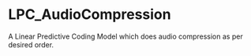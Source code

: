 # LPC_AudioCompression
A Linear Predictive Coding Model which does audio compression as per desired order.

